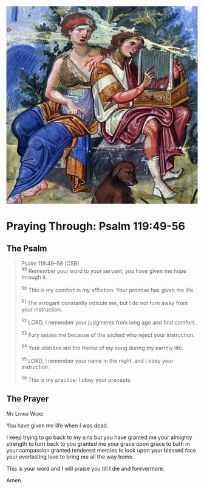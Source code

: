 <img class="intro-right" src="art-paris-psalter.jpg">

<style>
  li {list-style-type: none;}
  p + ul {
    margin-top: -18px;
}
</style>

# Praying Through: Psalm 119:49-56

## The Psalm

>Psalm 119:49–56 (CSB)  
><sup>49</sup> Remember your word to your servant; you have given me hope through it. 
>
><sup>50</sup> This is my comfort in my affliction: Your promise has given me life. 
>
><sup>51</sup> The arrogant constantly ridicule me, but I do not turn away from your instruction. 
>
><sup>52</sup> LORD, I remember your judgments from long ago and find comfort. 
>
><sup>53</sup> Fury seizes me because of the wicked who reject your instruction. 
>
><sup>54</sup> Your statutes are the theme of my song during my earthly life. 
>
><sup>55</sup> LORD, I remember your name in the night, and I obey your instruction. 
>
><sup>56</sup> This is my practice: I obey your precepts.

## The Prayer

<div style="font-variant: small-caps;">
My Living Word
</div>

You have given me life when I was dead.

I keep trying to go back to my sins
  but you have granted me your almighty strength
  to turn back to you
  granted me your grace upon grace
  to bath in your compassion
  granted tenderest mercies
  to look upon your blessed face
  your everlasting love
  to bring me all the way home.

This is your word
  and I will praise you till I die
  and forevermore.

Amen.
